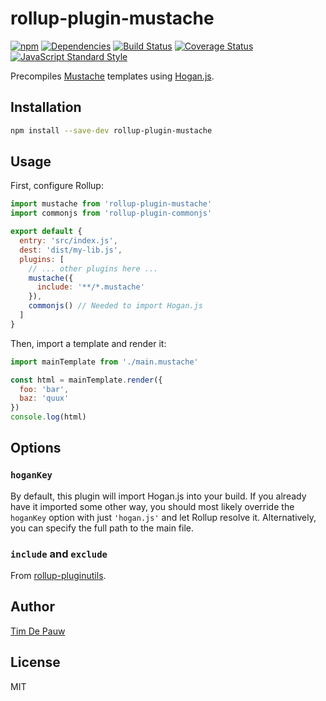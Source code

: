 # rollup-plugin-mustache

[![npm](https://img.shields.io/npm/v/rollup-plugin-mustache.svg)](https://www.npmjs.com/package/rollup-plugin-mustache) [![Dependencies](https://img.shields.io/david/timdp/rollup-plugin-mustache.svg)](https://david-dm.org/timdp/rollup-plugin-mustache) [![Build Status](https://img.shields.io/circleci/project/github/timdp/rollup-plugin-mustache/master.svg?label=build)](https://circleci.com/gh/timdp/rollup-plugin-mustache) [![Coverage Status](https://img.shields.io/coveralls/timdp/rollup-plugin-mustache/master.svg)](https://coveralls.io/r/timdp/rollup-plugin-mustache) [![JavaScript Standard Style](https://img.shields.io/badge/code%20style-standard-brightgreen.svg)](http://standardjs.com/)

Precompiles [Mustache](https://mustache.github.io/) templates using
[Hogan.js](http://twitter.github.io/hogan.js/).

## Installation

```bash
npm install --save-dev rollup-plugin-mustache
```

## Usage

First, configure Rollup:

```js
import mustache from 'rollup-plugin-mustache'
import commonjs from 'rollup-plugin-commonjs'

export default {
  entry: 'src/index.js',
  dest: 'dist/my-lib.js',
  plugins: [
    // ... other plugins here ...
    mustache({
      include: '**/*.mustache'
    }),
    commonjs() // Needed to import Hogan.js
  ]
}
```

Then, import a template and render it:

```js
import mainTemplate from './main.mustache'

const html = mainTemplate.render({
  foo: 'bar',
  baz: 'quux'
})
console.log(html)
```

## Options

### `hoganKey`

By default, this plugin will import Hogan.js into your build. If you already
have it imported some other way, you should most likely override the `hoganKey`
option with just `'hogan.js'` and let Rollup resolve it. Alternatively, you can
specify the full path to the main file.

### `include` and `exclude`

From [rollup-pluginutils](https://github.com/rollup/rollup-pluginutils#createfilter).

## Author

[Tim De Pauw](https://github.com/timdp)

## License

MIT
